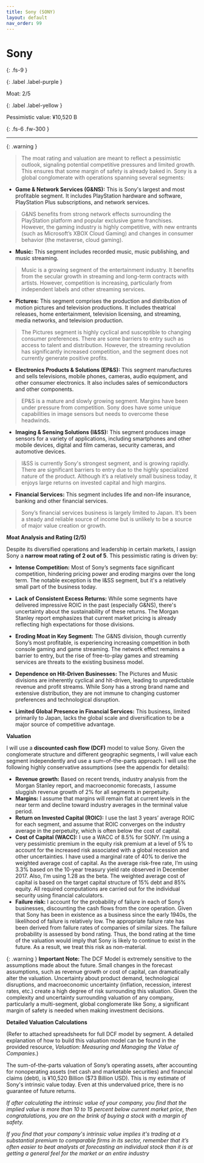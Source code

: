 ```yaml
---
title: Sony (SONY)
layout: default
nav_order: 99
---
```


# Sony
{: .fs-9 }

{: .label .label-purple }

Moat: 2/5

{: .label .label-yellow }

Pessimistic value: ¥10,520 B


{: .fs-6 .fw-300 }

---

{: .warning } 
>The moat rating and valuation are meant to reflect a pessimistic outlook, signaling potential competitive pressures and limited growth. This ensures that some margin of safety is already baked in.
Sony is a global conglomerate with operations spanning several segments:

* **Game & Network Services (G&NS):** This is Sony's largest and most profitable segment. It includes PlayStation hardware and software, PlayStation Plus subscriptions, and network services.  
>G&NS benefits from strong network effects surrounding the PlayStation platform and popular exclusive game franchises.  However, the gaming industry is highly competitive, with new entrants (such as Microsoft’s XBOX Cloud Gaming) and changes in consumer behavior (the metaverse, cloud gaming).


* **Music:** This segment includes recorded music, music publishing, and music streaming.  
>Music is a growing segment of the entertainment industry. It benefits from the secular growth in streaming and long-term contracts with artists. However, competition is increasing, particularly from independent labels and other streaming services.


* **Pictures:** This segment comprises the production and distribution of motion pictures and television productions. It includes theatrical releases, home entertainment, television licensing, and streaming, media networks, and television production.
>The Pictures segment is highly cyclical and susceptible to changing consumer preferences. There are some barriers to entry such as access to talent and distribution. However, the streaming revolution has significantly increased competition, and the segment does not currently generate positive profits.


* **Electronics Products & Solutions (EP&S):** This segment manufactures and sells televisions, mobile phones, cameras, audio equipment, and other consumer electronics. It also includes sales of semiconductors and other components.
>EP&S is a mature and slowly growing segment. Margins have been under pressure from competition. Sony does have some unique capabilities in image sensors but needs to overcome these headwinds.


* **Imaging & Sensing Solutions (I&SS):** This segment produces image sensors for a variety of applications, including smartphones and other mobile devices, digital and film cameras, security cameras, and automotive devices.  
>I&SS is currently Sony's strongest segment, and is growing rapidly. There are significant barriers to entry due to the highly specialized nature of the product. Although it’s a relatively small business today, it enjoys large returns on invested capital and high margins.


* **Financial Services:** This segment includes life and non-life insurance, banking and other financial services.  
>Sony’s financial services business is largely limited to Japan. It’s been a steady and reliable source of income but is unlikely to be a source of major value creation or growth.


**Moat Analysis and Rating (2/5)**

Despite its diversified operations and leadership in certain markets, I assign Sony a **narrow moat rating of 2 out of 5**. This pessimistic rating is driven by:

* **Intense Competition:** Most of Sony’s segments face significant competition, hindering pricing power and eroding margins over the long term. The notable exception is the I&SS segment, but it's a relatively small part of the business today.

* **Lack of Consistent Excess Returns:** While some segments have delivered impressive ROIC in the past (especially G&NS), there's uncertainty about the sustainability of these returns. The Morgan Stanley report emphasizes that current market pricing is already reflecting high expectations for those divisions.

* **Eroding Moat in Key Segment:** The G&NS division, though currently Sony’s most profitable, is experiencing increasing competition in both console gaming and game streaming. The network effect remains a barrier to entry, but the rise of free-to-play games and streaming services are threats to the existing business model.

* **Dependence on Hit-Driven Businesses:** The Pictures and Music divisions are inherently cyclical and hit-driven, leading to unpredictable revenue and profit streams. While Sony has a strong brand name and extensive distribution, they are not immune to changing customer preferences and technological disruption. 

* **Limited Global Presence in Financial Services:** This business, limited primarily to Japan, lacks the global scale and diversification to be a major source of competitive advantage.



**Valuation**

I will use a **discounted cash flow (DCF)** model to value Sony. Given the conglomerate structure and different geographic segments, I will value each segment independently and use a sum-of-the-parts approach. I will use the following highly conservative assumptions (see the appendix for details):

* **Revenue growth:** Based on recent trends, industry analysis from the Morgan Stanley report, and macroeconomic forecasts, I assume sluggish revenue growth of 2% for all segments in perpetuity. 
* **Margins:** I assume that margins will remain flat at current levels in the near term and decline toward industry averages in the terminal value period.
* **Return on Invested Capital (ROIC):** I use the last 3 years’ average ROIC for each segment, and assume that ROIC converges on the industry average in the perpetuity, which is often below the cost of capital.
* **Cost of Capital (WACC):** I use a WACC of 8.5% for SONY. I’m using a very pessimistic premium in the equity risk premium at a level of 5% to account for the increased risk associated with a global recession and other uncertainties. I have used a marginal rate of 40% to derive the weighted average cost of capital. As the average risk-free rate, I’m using 3.3% based on the 10-year treasury yield rate observed in December 2017. Also, I’m using 1.28 as the beta.  The weighted average cost of capital is based on the target capital structure of 15% debt and 85% equity. All required computations are carried out for the individual security using financial calculators.
* **Failure risk:** I account for the probability of failure in each of Sony’s businesses, discounting the cash flows from the core operation.  Given that Sony has been in existence as a business since the early 1940s, the likelihood of failure is relatively low. The appropriate failure rate has been derived from failure rates of companies of similar sizes. The failure probability is assessed by bond rating.  Thus, the bond rating at the time of the valuation would imply that Sony is likely to continue to exist in the future. As a result, we treat this risk as non-material.

{: .warning }
**Important Note:** The DCF Model is extremely sensitive to the assumptions made about the future.  Small changes in the forecast assumptions, such as revenue growth or cost of capital, can dramatically alter the valuation.  Uncertainty about product demand, technological disruptions, and macroeconomic uncertainty (inflation, recession, interest rates, etc.) create a high degree of risk surrounding this valuation. Given the complexity and uncertainty surrounding valuation of any company, particularly a multi-segment, global conglomerate like Sony, a significant margin of safety is needed when making investment decisions. 


**Detailed Valuation Calculations**

(Refer to attached spreadsheets for full DCF model by segment.  A detailed explanation of how to build this valuation model can be found in the provided resource, _Valuation: Measuring and Managing the Value of Companies_.)

The sum-of-the-parts valuation of Sony’s operating assets, after accounting for nonoperating assets (net cash and marketable securities) and financial claims (debt), is ¥10,520 Billion ($73 Billion USD). This is my estimate of Sony's intrinsic value today.  Even at this undervalued price, there is no guarantee of future returns.

*If after calculating the intrinsic value of your company, you find that the implied value is more than 10 to 15 percent below current market price, then congratulations, you are on the brink of buying a stock with a margin of safety.*

*If you find that your company's intrinsic value implies it's trading at a substantial premium to comparable firms in its sector, remember that it’s often easier to beat analysts at forecasting an individual stock than it is at getting a general feel for the market or an entire industry*



